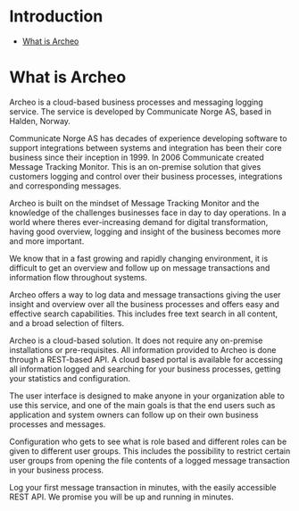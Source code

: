 <h1>Introduction</h1>

- [What is Archeo](#what-is-archeo)

# What is Archeo

Archeo is a cloud-based business processes and messaging logging service. The service is developed by Communicate Norge AS, based in Halden, Norway.

Communicate Norge AS has decades of experience developing software to support integrations between systems and integration has been their core business since their inception in 1999. In 2006 Communicate created Message Tracking Monitor. This is an on-premise solution that gives customers logging and control over their business processes, integrations and corresponding messages.

Archeo is built on the mindset of Message Tracking Monitor and the knowledge of the challenges businesses face in day to day operations. In a world where theres ever-increasing demand for digital transformation, having good overview, logging and insight of the business becomes more and more important.

We know that in a fast growing and rapidly changing environment, it is difficult to get an overview and follow up on message transactions and information flow throughout systems.

Archeo offers a way to log data and message transactions giving the user insight and overview over all the business processes and offers easy and effective search capabilities. This includes free text search in all content, and a broad selection of filters.

Archeo is a cloud-based solution. It does not require any on-premise installations or pre-requisites. All information provided to Archeo is done through a REST-based API. A cloud based portal is available for accessing all information logged and searching for your business processes, getting your statistics and configuration.

The user interface is designed to make anyone in your organization able to use this service, and one of the main goals is that the end users such as application and system owners can follow up on their own business processes and messages.

Configuration who gets to see what is role based and different roles can be given to different user groups. This includes the possibility to restrict certain user groups from opening the file contents of a logged message transaction in your business process.

Log your first message transaction in minutes, with the easily accessible REST API. We promise you will be up and running in minutes.
